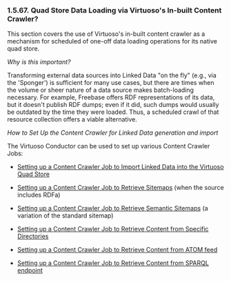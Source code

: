 <div>

<div>

<div>

<div>

### 1.5.67. Quad Store Data Loading via Virtuoso's In-built Content Crawler?

</div>

</div>

</div>

This section covers the use of Virtuoso's in-built content crawler as a
mechanism for scheduled of one-off data loading operations for its
native quad store.

<span class="emphasis">*Why is this important?*</span>

Transforming external data sources into Linked Data "on the fly" (e.g.,
via the 'Sponger') is sufficient for many use cases, but there are times
when the volume or sheer nature of a data source makes batch-loading
necessary. For example, Freebase offers RDF representations of its data,
but it doesn't publish RDF dumps; even if it did, such dumps would
usually be outdated by the time they were loaded. Thus, a scheduled
crawl of that resource collection offers a viable alternative.

<span class="emphasis">*How to Set Up the Content Crawler for Linked
Data generation and import*</span>

The Virtuoso Conductor can be used to set up various Content Crawler
Jobs:

<div>

- <a href="rdfinsertmethodvirtuosocrawler.html" class="link"
  title="16.9.8. Using Virtuoso Crawler">Setting up a Content Crawler Job
  to Import Linked Data into the Virtuoso Quad Store</a>

- <a href="admui.webservices.html#contentcrawlerrdfsm" class="link"
  title="Setting up a Content Crawler Job to Retrieve Sitemaps (when the source includes RDFa)">Setting
  up a Content Crawler Job to Retrieve Sitemaps</a> (when the source
  includes RDFa)

- <a href="admui.webservices.html#contentcrawlerrdfssm" class="link"
  title="Setting up a Content Crawler Job to Retrieve Semantic Sitemaps (a variation of the standard sitemap)">Setting
  up a Content Crawler Job to Retrieve Semantic Sitemaps</a> (a
  variation of the standard sitemap)

- <a href="admui.webservices.html#contentcrawlerrdfsd" class="link"
  title="Setting up a Content Crawler Job to Retrieve Content from Specific Directories">Setting
  up a Content Crawler Job to Retrieve Content from Specific
  Directories</a>

- <a href="admui.webservices.html#contentcrawleratom" class="link"
  title="Setting up a Content Crawler Job to Retrieve Content from ATOM feed">Setting
  up a Content Crawler Job to Retrieve Content from ATOM feed</a>

- <a href="admui.webservices.html#contentcrawlersparqlendp" class="link"
  title="Setting up a Content Crawler Job to Retrieve Content from SPARQL endpoint">Setting
  up a Content Crawler Job to Retrieve Content from SPARQL endpoint</a>

</div>

</div>
